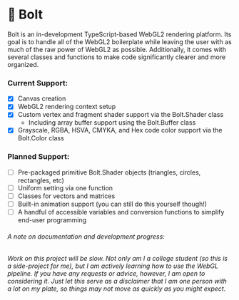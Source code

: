 # 🔩 Bolt
Bolt is an in-development TypeScript-based WebGL2 rendering platform. Its goal is to handle all of the WebGL2 boilerplate while leaving the user with as much of the raw power of WebGL2 as possible. Additionally, it comes with several classes and functions to make code significantly clearer and more organized.
### Current Support:
- [x] Canvas creation
- [x] WebGL2 rendering context setup
- [x] Custom vertex and fragment shader support via the Bolt.Shader class
    - Including array buffer support using the Bolt.Buffer class
- [x] Grayscale, RGBA, HSVA, CMYKA, and Hex code color support via the Bolt.Color class
### Planned Support:
- [ ] Pre-packaged primitive Bolt.Shader objects (triangles, circles, rectangles, etc)
- [ ] Uniform setting via one function
- [ ] Classes for vectors and matrices
- [ ] Built-in animation support (you can still do this yourself though!)
- [ ] A handful of accessible variables and conversion functions to simplify end-user programming

###### A note on documentation and development progress:
###### Work on this project will be slow. Not only am I a college student (so this is a side-project for me), but I am actively learning how to use the WebGL pipeline. If you have any requests or advice, however, I am open to considering it. Just let this serve as a disclaimer that I am one person with a lot on my plate, so things may not move as quickly as you might expect.
